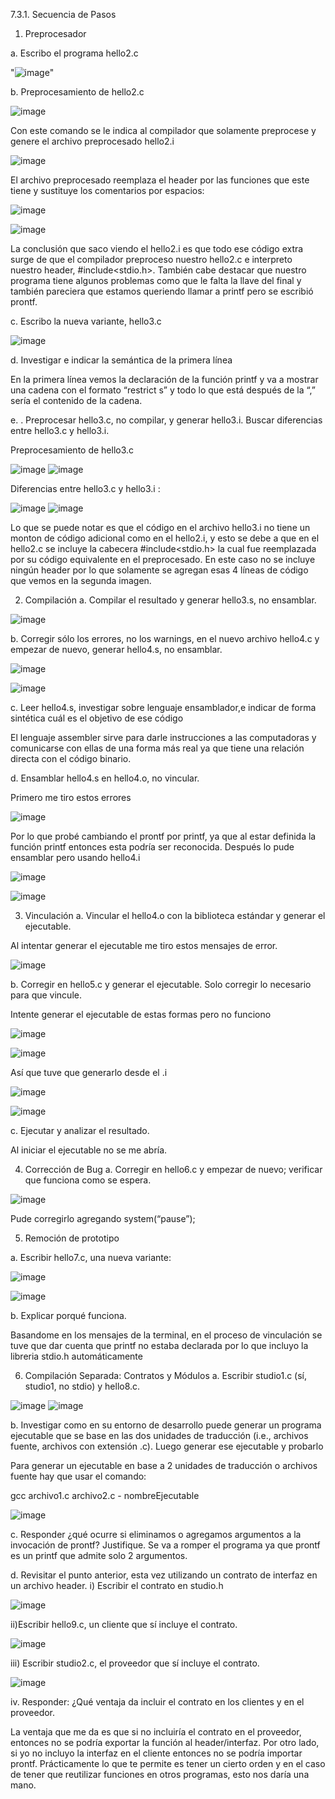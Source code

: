 7.3.1. Secuencia de Pasos

1. Preprocesador 

a. Escribo el programa hello2.c


"![image](https://user-images.githubusercontent.com/82007207/118595936-b6c59b80-b781-11eb-803c-454cd24ad7a5.png)"

b. Preprocesamiento de hello2.c

![image](https://user-images.githubusercontent.com/82007207/118596706-1e7be680-b782-11eb-8cba-d9f262fcbb8f.png)

Con este comando se le indica al compilador que solamente preprocese y genere el archivo preprocesado hello2.i

![image](https://user-images.githubusercontent.com/82007207/118596764-2cca0280-b782-11eb-8807-8a0dd6d634ce.png)

El archivo preprocesado reemplaza el header por las funciones que este tiene y sustituye los comentarios por espacios:

![image](https://user-images.githubusercontent.com/82007207/118596880-58e58380-b782-11eb-95bd-e51d550f8931.png)

![image](https://user-images.githubusercontent.com/82007207/118596898-5d11a100-b782-11eb-845c-f3ea938996ec.png)

La conclusión que saco viendo el hello2.i es que todo ese código extra surge de que el compilador preproceso nuestro hello2.c e interpreto nuestro header, #include<stdio.h>. También cabe destacar que nuestro programa tiene algunos problemas como que le falta la llave del final y también pareciera que estamos queriendo llamar a printf pero se escribió prontf.

c. Escribo la nueva variante, hello3.c

![image](https://user-images.githubusercontent.com/82007207/118596952-70bd0780-b782-11eb-9eea-949afee9fb8d.png)

d. Investigar e indicar la semántica de la primera línea

En la primera línea vemos la declaración de la función printf y va a mostrar una cadena con el formato “restrict s” y todo lo que está después de la “,” sería el contenido de la cadena.

e.	. Preprocesar hello3.c, no compilar, y generar hello3.i. Buscar diferencias entre hello3.c y hello3.i.

  Preprocesamiento de hello3.c
  
![image](https://user-images.githubusercontent.com/82007207/118597079-9518e400-b782-11eb-94d9-7b6ce70ba2c6.png)
![image](https://user-images.githubusercontent.com/82007207/118597092-99450180-b782-11eb-8167-9899808c56c8.png)

Diferencias entre hello3.c y hello3.i :

![image](https://user-images.githubusercontent.com/82007207/118597215-c72a4600-b782-11eb-8bec-eadfa0f02f64.png)
![image](https://user-images.githubusercontent.com/82007207/118597236-cd202700-b782-11eb-81f9-4796da6eb4a4.png)

Lo que se puede notar es que el código en el archivo hello3.i no tiene un monton de código adicional como en el hello2.i, y esto se debe a que en el hello2.c se incluye la cabecera #include<stdio.h> la cual fue reemplazada por su código equivalente en el preprocesado.
En este caso no se incluye ningún header por lo que solamente se agregan esas 4 líneas de código que vemos en la segunda imagen.

2. Compilación 
a.	Compilar el resultado y generar hello3.s, no ensamblar.

  ![image](https://user-images.githubusercontent.com/82007207/118597364-f8a31180-b782-11eb-9130-c7a533d94d7d.png)
  
b.	 Corregir sólo los errores, no los warnings, en el nuevo archivo hello4.c y empezar de nuevo, generar hello4.s, no ensamblar.

![image](https://user-images.githubusercontent.com/82007207/118597428-08baf100-b783-11eb-9643-67b7dae2e4c7.png)

![image](https://user-images.githubusercontent.com/82007207/118597433-0b1d4b00-b783-11eb-88ec-a0ae124b4a20.png)

c.	Leer hello4.s, investigar sobre lenguaje ensamblador,e indicar de forma sintética cuál es el objetivo de ese código

El lenguaje assembler sirve para darle instrucciones a las computadoras y comunicarse con ellas de una forma más real ya que tiene una relación directa con el código binario.

d.	 Ensamblar hello4.s en hello4.o, no vincular.

Primero me tiro estos errores

![image](https://user-images.githubusercontent.com/82007207/118597541-31db8180-b783-11eb-8e4d-3ee4a8a61977.png)

Por lo que probé cambiando el prontf por printf, ya que al estar definida la función printf entonces esta podría ser reconocida. 
Después lo pude ensamblar pero usando hello4.i

![image](https://user-images.githubusercontent.com/82007207/118597638-53d50400-b783-11eb-8d56-e41f1e1fc390.png)

![image](https://user-images.githubusercontent.com/82007207/118597650-56375e00-b783-11eb-9718-2103d689f764.png)

3. Vinculación
a.	Vincular el hello4.o con la biblioteca estándar y generar el ejecutable.

Al intentar generar el ejecutable me tiro estos mensajes de error.

![image](https://user-images.githubusercontent.com/82007207/118597706-6d764b80-b783-11eb-8170-ccbbcac52a65.png)

b.	 Corregir en hello5.c y generar el ejecutable. Solo corregir lo necesario para que vincule.

Intente generar el ejecutable de estas formas pero no funciono

![image](https://user-images.githubusercontent.com/82007207/118597751-82eb7580-b783-11eb-8106-740ba75a988a.png)

![image](https://user-images.githubusercontent.com/82007207/118597767-88e15680-b783-11eb-8250-67b68e7a7e51.png)

Así que tuve que generarlo desde el .i 

![image](https://user-images.githubusercontent.com/82007207/118597807-9696dc00-b783-11eb-8eeb-2a824ca1f284.png)

![image](https://user-images.githubusercontent.com/82007207/118597817-9991cc80-b783-11eb-908d-1f4909ded05f.png)

c.	 Ejecutar y analizar el resultado.

Al iniciar el ejecutable no se me abría.

4. Corrección de Bug
a.	 Corregir en hello6.c y empezar de nuevo; verificar que funciona como se espera. 

![image](https://user-images.githubusercontent.com/82007207/118597893-bb8b4f00-b783-11eb-9ea7-ff13e0803138.png)


Pude corregirlo agregando system(“pause”);

5.  Remoción de prototipo

a.	 Escribir hello7.c, una nueva variante:

![image](https://user-images.githubusercontent.com/82007207/118597951-ccd45b80-b783-11eb-983c-9704cceea60a.png)

![image](https://user-images.githubusercontent.com/82007207/118597968-d1007900-b783-11eb-85d6-46ac58b7eab3.png)

b.	Explicar porqué funciona.

Basandome en los mensajes de la terminal, en el proceso de vinculación se tuve que dar cuenta que printf no estaba declarada por lo que incluyo la libreria stdio.h automáticamente

6. Compilación Separada: Contratos y Módulos
a.	Escribir studio1.c (sí, studio1, no stdio) y hello8.c.

![image](https://user-images.githubusercontent.com/82007207/118598021-e1b0ef00-b783-11eb-8154-a1352426b519.png)
![image](https://user-images.githubusercontent.com/82007207/118598039-e70e3980-b783-11eb-9356-bbf15f0fc9b2.png)

b.	 Investigar como en su entorno de desarrollo puede generar un programa ejecutable que se base en las dos unidades de traducción (i.e., archivos fuente, archivos con extensión .c). Luego generar ese ejecutable y probarlo

Para generar un ejecutable en base a 2 unidades de traducción o archivos fuente hay que usar el comando:

gcc archivo1.c archivo2.c - nombreEjecutable

![image](https://user-images.githubusercontent.com/82007207/118598109-fc836380-b783-11eb-9bd4-13718b1fba61.png)

c.	 Responder ¿qué ocurre si eliminamos o agregamos argumentos a la invocación de prontf? Justifique.
Se va a romper el programa ya que prontf es un printf que admite solo 2 argumentos.

d.	 Revisitar el punto anterior, esta vez utilizando un contrato de interfaz en un archivo header.
 i) Escribir el contrato en studio.h
 
 ![image](https://user-images.githubusercontent.com/82007207/118598297-38b6c400-b784-11eb-8cb4-cdfe29744f80.png)
 
 ii)Escribir hello9.c, un cliente que sí incluye el contrato.
 
![image](https://user-images.githubusercontent.com/82007207/118598327-45d3b300-b784-11eb-951d-41d9c40ead50.png)

iii) Escribir studio2.c, el proveedor que sí incluye el contrato.

![image](https://user-images.githubusercontent.com/82007207/118598375-55eb9280-b784-11eb-8716-edf56555a30b.png)

iv. Responder: ¿Qué ventaja da incluir el contrato en los clientes y en el proveedor. 

La ventaja que me da es que si no incluiría el contrato en el proveedor, entonces no se podría exportar la función al header/interfaz. Por otro lado, si yo no incluyo la interfaz en el cliente entonces no se podría importar prontf.
Prácticamente lo que te permite es tener un cierto orden y en el caso de tener que reutilizar funciones en otros programas, esto nos daría una mano.


 
 

 
